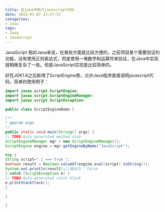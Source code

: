 ```yaml
---
title: 在java中执行javascript代码
date: 2015-01-07 23:27:57
categories:
- Java
tags:
- Java 
- JavaScript
---
```


JavaScript 相对Java来说，在某些方面是比较方便的，之前项目某个需要验证的功能，没有使用正则表达式，而是使用一堆数字和运算符来验证，在Java中实现就稍微复杂了一些。但是JavaScript实现是比较简单的。

<!-- more -->

好在JDK1.6之后新增了ScriptEngine类，允许Java程序直接调用javascript代码。简单的使用例子：
``` java
import javax.script.ScriptEngine;
import javax.script.ScriptEngineManager;
import javax.script.ScriptException;

public class ScriptEngineDemo {

/**
* @param args
*/
public static void main(String[] args) {
// TODO Auto-generated method stub
ScriptEngineManager mgr = new ScriptEngineManager();
ScriptEngine engine = mgr.getEngineByName("JavaScript");

try {
String script=" 1 === true ";
boolean result = Boolean.valueOf(engine.eval(script).toString());
System.out.println(result);//输出为 ：false
} catch (ScriptException e) {
// TODO Auto-generated catch block
e.printStackTrace();
}

}

}
```